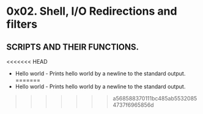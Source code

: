 # 0x02. Shell, I/O Redirections and filters

## SCRIPTS AND THEIR FUNCTIONS.

<<<<<<< HEAD
* Hello world - Prints hello world by a newline to the standard output.
=======
* Hello world   -  Prints hello world by a newline to the standard output.
>>>>>>> a568588370111bc485ab55320854737f6965856d
